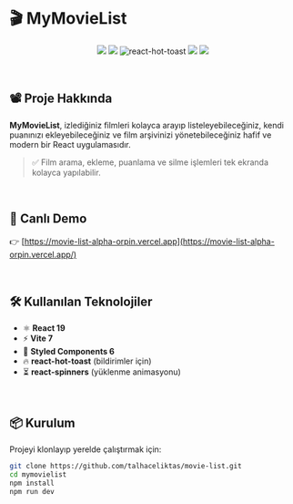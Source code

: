 # 🎬 MyMovieList

<p align="center">
  <img src="https://img.shields.io/badge/React-19.x-blue?logo=react" />
  <img src="https://img.shields.io/badge/Vite-7.0-purple?logo=vite" />
  <img src="https://img.shields.io/badge/react--hot--toast-2.5.2-ff7c00?logo=react&logoColor=white" alt="react-hot-toast" />

  <img src="https://img.shields.io/badge/Styled--Components-6.x-pink?logo=styled-components" />
  <img src="https://img.shields.io/badge/Deployed%20on-Vercel-black?logo=vercel" />
</p>

<br/>

## 📽️ Proje Hakkında

**MyMovieList**, izlediğiniz filmleri kolayca arayıp listeleyebileceğiniz, kendi puanınızı ekleyebileceğiniz ve film arşivinizi yönetebileceğiniz hafif ve modern bir React uygulamasıdır.

> ✅ Film arama, ekleme, puanlama ve silme işlemleri tek ekranda kolayca yapılabilir.

<br/>

## 🔗 Canlı Demo

👉 [https://movie-list-alpha-orpin.vercel.app](https://movie-list-alpha-orpin.vercel.app/)

<br/>

## 🛠️ Kullanılan Teknolojiler

- ⚛️ **React 19**
- ⚡ **Vite 7**
- 💅 **Styled Components 6**
- 🔥 **react-hot-toast** (bildirimler için)
- ⏳ **react-spinners** (yüklenme animasyonu)

<br/>

## 📦 Kurulum

Projeyi klonlayıp yerelde çalıştırmak için:

```bash
git clone https://github.com/talhaceliktas/movie-list.git
cd mymovielist
npm install
npm run dev
```
